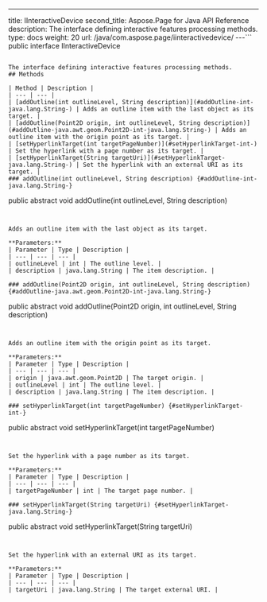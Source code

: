 ---
title: IInteractiveDevice
second_title: Aspose.Page for Java API Reference
description: The interface defining interactive features processing methods.
type: docs
weight: 20
url: /java/com.aspose.page/iinteractivedevice/
---```
public interface IInteractiveDevice
```

The interface defining interactive features processing methods.
## Methods

| Method | Description |
| --- | --- |
| [addOutline(int outlineLevel, String description)](#addOutline-int-java.lang.String-) | Adds an outline item with the last object as its target. |
| [addOutline(Point2D origin, int outlineLevel, String description)](#addOutline-java.awt.geom.Point2D-int-java.lang.String-) | Adds an outline item with the origin point as its target. |
| [setHyperlinkTarget(int targetPageNumber)](#setHyperlinkTarget-int-) | Set the hyperlink with a page number as its target. |
| [setHyperlinkTarget(String targetUri)](#setHyperlinkTarget-java.lang.String-) | Set the hyperlink with an external URI as its target. |
### addOutline(int outlineLevel, String description) {#addOutline-int-java.lang.String-}
```
public abstract void addOutline(int outlineLevel, String description)
```


Adds an outline item with the last object as its target.

**Parameters:**
| Parameter | Type | Description |
| --- | --- | --- |
| outlineLevel | int | The outline level. |
| description | java.lang.String | The item description. |

### addOutline(Point2D origin, int outlineLevel, String description) {#addOutline-java.awt.geom.Point2D-int-java.lang.String-}
```
public abstract void addOutline(Point2D origin, int outlineLevel, String description)
```


Adds an outline item with the origin point as its target.

**Parameters:**
| Parameter | Type | Description |
| --- | --- | --- |
| origin | java.awt.geom.Point2D | The target origin. |
| outlineLevel | int | The outline level. |
| description | java.lang.String | The item description. |

### setHyperlinkTarget(int targetPageNumber) {#setHyperlinkTarget-int-}
```
public abstract void setHyperlinkTarget(int targetPageNumber)
```


Set the hyperlink with a page number as its target.

**Parameters:**
| Parameter | Type | Description |
| --- | --- | --- |
| targetPageNumber | int | The target page number. |

### setHyperlinkTarget(String targetUri) {#setHyperlinkTarget-java.lang.String-}
```
public abstract void setHyperlinkTarget(String targetUri)
```


Set the hyperlink with an external URI as its target.

**Parameters:**
| Parameter | Type | Description |
| --- | --- | --- |
| targetUri | java.lang.String | The target external URI. |

